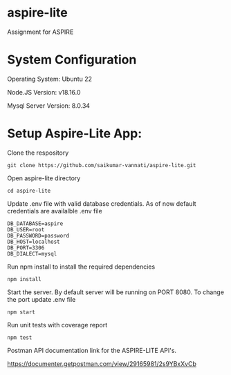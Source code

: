 # aspire-lite
Assignment for ASPIRE

# System Configuration

Operating System: Ubuntu 22

Node.JS Version: v18.16.0

Mysql Server Version: 8.0.34

# Setup Aspire-Lite App:

Clone the respository

```git clone https://github.com/saikumar-vannati/aspire-lite.git```

Open aspire-lite directory

```cd aspire-lite```

Update .env file with valid database credentials. As of now default credentials are availalble .env file
```
DB_DATABASE=aspire
DB_USER=root
DB_PASSWORD=password
DB_HOST=localhost
DB_PORT=3306
DB_DIALECT=mysql
```

Run npm install to install the required dependencies

```npm install```

Start the server. By default server will be running on PORT 8080. To change the port update .env file

```npm start```

Run unit tests with coverage report 

```npm test```

Postman API documentation link for the ASPIRE-LITE API's.

https://documenter.getpostman.com/view/29165981/2s9YBxXvCb